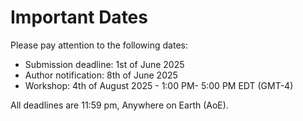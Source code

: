# Important Dates
Please pay attention to the following dates:

 * Submission deadline: 1st of June 2025
 * Author notification: 8th of June 2025
 * Workshop: 4th of August 2025 - 1:00 PM- 5:00 PM EDT (GMT-4)

All deadlines are 11:59 pm, Anywhere on Earth (AoE).
